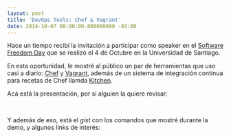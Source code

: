 ```yaml
---
layout: post
title: 'DevOps Tools: Chef & Vagrant'
date: 2014-10-07 00:00:00.000000000 -03:00
---
```

Hace un tiempo recibí la invitación a participar como speaker en el [Software Freedom Day](http://softwarefreedomday.cl) que se realizó el 4 de Octubre en la Universidad de Santiago.

En esta oportunidad, le mostré al público un par de herramientas que uso casi a diario: [Chef](http://getchef.com) y [Vagrant](http://vagrantup.com), además de un sistema de integración continua para recetas de Chef llamda [Kitchen](http://kitche.ci).

Acá está la presentación, por si alguien la quiere revisar:

<script async class="speakerdeck-embed" data-id="ba9819602f7f01321c086e02156363ec" data-ratio="1.77777777777778" src="//speakerdeck.com/assets/embed.js"></script><br>

Y además de eso, está el *gist* con los comandos que mostré durante la demo, y algunos links de interés:

<script src="https://gist.github.com/boris/22417e371826ebbae318.js"></script>
